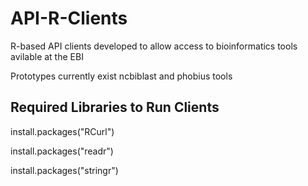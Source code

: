 
# API-R-Clients
R-based API clients developed to allow access to bioinformatics tools avilable at the EBI

Prototypes currently exist ncbiblast and phobius tools 
## Required Libraries to Run Clients
install.packages("RCurl")

install.packages("readr")

install.packages("stringr")
